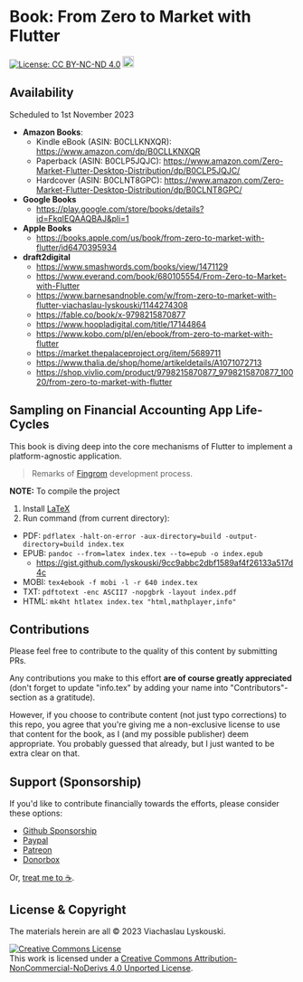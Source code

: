 # Book: From Zero to Market with Flutter

[![License: CC BY-NC-ND 4.0](https://img.shields.io/badge/License-CC_BY--NC--ND_4.0-lightgrey.svg)](https://creativecommons.org/licenses/by-nc-nd/4.0/) <a href="https://www.buymeacoffee.com/lyskouski"><img height="20" src="https://img.buymeacoffee.com/button-api/?text=Buy me a coffee&emoji=&slug=lyskouski&button_colour=FFDD00&font_colour=000000&font_family=Cookie&outline_colour=000000&coffee_colour=ffffff" /></a>

## Availability

Scheduled to 1st November 2023

- **Amazon Books**:
  - Kindle eBook (ASIN: B0CLLKNXQR): https://www.amazon.com/dp/B0CLLKNXQR
  - Paperback (ASIN: B0CLP5JQJC): https://www.amazon.com/Zero-Market-Flutter-Desktop-Distribution/dp/B0CLP5JQJC/
  - Hardcover (ASIN: B0CLNT8GPC): https://www.amazon.com/Zero-Market-Flutter-Desktop-Distribution/dp/B0CLNT8GPC/
- **Google Books**
  - https://play.google.com/store/books/details?id=FkqIEQAAQBAJ&pli=1
- **Apple Books**
  - https://books.apple.com/us/book/from-zero-to-market-with-flutter/id6470395934
- **draft2digital**
  - https://www.smashwords.com/books/view/1471129
  - https://www.everand.com/book/680105554/From-Zero-to-Market-with-Flutter
  - https://www.barnesandnoble.com/w/from-zero-to-market-with-flutter-viachaslau-lyskouski/1144274308
  - https://fable.co/book/x-9798215870877
  - https://www.hoopladigital.com/title/17144864
  - https://www.kobo.com/pl/en/ebook/from-zero-to-market-with-flutter
  - https://market.thepalaceproject.org/item/5689711
  - https://www.thalia.de/shop/home/artikeldetails/A1071072713
  - https://shop.vivlio.com/product/9798215870877_9798215870877_10020/from-zero-to-market-with-flutter


## Sampling on Financial Accounting App Life-Cycles

This book is diving deep into the core mechanisms of Flutter to implement a platform-agnostic application.

> Remarks of [Fingrom](https://github.com/lyskouski/app-finance) development process.

**NOTE:** To compile the project
1. Install [LaTeX](https://miktex.org/download)
2. Run command (from current directory):
  - PDF: `pdflatex -halt-on-error -aux-directory=build -output-directory=build index.tex` 
  - EPUB: `pandoc --from=latex index.tex --to=epub -o index.epub`
    - https://gist.github.com/lyskouski/9cc9abbc2dbf1589af4f26133a517d4c
  - MOBI: `tex4ebook -f mobi -l -r 640 index.tex`
  - TXT: `pdftotext -enc ASCII7 -nopgbrk -layout index.pdf`
  - HTML: `mk4ht htlatex index.tex "html,mathplayer,info"`

## Contributions

Please feel free to contribute to the quality of this content by submitting PRs.

Any contributions you make to this effort **are of course greatly appreciated** (don't forget to update "info.tex"
by adding your name into "Contributors"-section as a gratitude).

However, if you choose to contribute content (not just typo corrections) to this repo, you agree that you're giving
me a non-exclusive license to use that content for the book, as I (and my possible publisher) deem appropriate. 
You probably guessed that already, but I just wanted to be extra clear on that.

## Support (Sponsorship)

If you'd like to contribute financially towards the efforts, please consider these options:

* [Github Sponsorship](https://github.com/users/lyskouski/sponsorship)
* [Paypal](https://www.paypal.me/terCAD)
* [Patreon](https://www.patreon.com/terCAD)
* [Donorbox](https://donorbox.org/tercad)

Or, [treat me to :coffee:](https://www.buymeacoffee.com/lyskouski).

## License & Copyright

The materials herein are all &copy; 2023 Viachaslau Lyskouski.

<a rel="license" href="http://creativecommons.org/licenses/by-nc-nd/4.0/"><img alt="Creative Commons License" style="border-width:0" src="https://i.creativecommons.org/l/by-nc-nd/4.0/88x31.png" /></a><br />This work is licensed under a <a rel="license" href="http://creativecommons.org/licenses/by-nc-nd/4.0/">Creative Commons Attribution-NonCommercial-NoDerivs 4.0 Unported License</a>.

